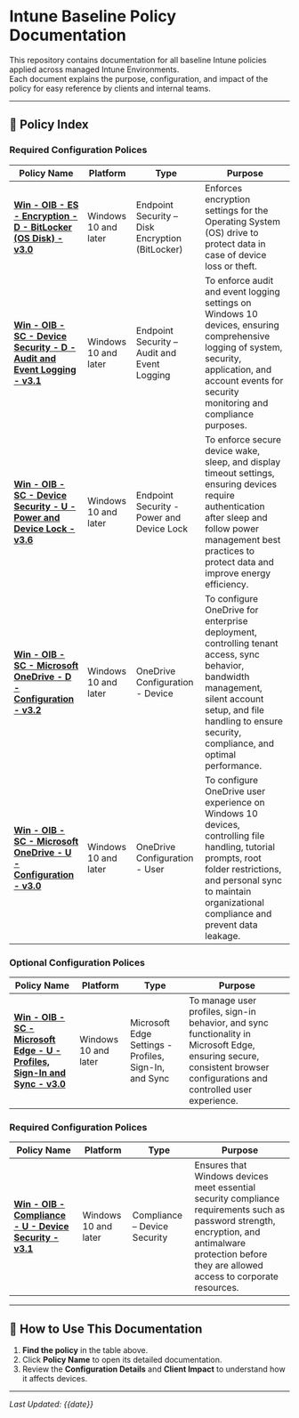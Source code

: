 # Intune Baseline Policy Documentation

This repository contains documentation for all baseline Intune policies applied across managed Intune Environments.  
Each document explains the purpose, configuration, and impact of the policy for easy reference by clients and internal teams.

---

## 📂 Policy Index

### Required Configuration Polices
| Policy Name | Platform | Type | Purpose |
|-------------|----------|------|------|
| **[Win - OIB - ES - Encryption - D - BitLocker (OS Disk) - v3.0](https://github.com/VectorChoiceTechnologies/IntuneBaseLinePolicyDescription/blob/main/Policies/Intune%20Endpoint%20Security%20%E2%80%93%20BitLocker%20Policy.md#intune-endpoint-security--bitlocker-policy)** | Windows 10 and later | Endpoint Security – Disk Encryption (BitLocker) | Enforces encryption settings for the Operating System (OS) drive to protect data in case of device loss or theft.|
| **[Win - OIB - SC - Device Security - D - Audit and Event Logging - v3.1](https://github.com/VectorChoiceTechnologies/IntuneBaseLinePolicyDescription/blob/main/Policies/Intune%20Endpoint%20Security%20-%20Audit%20and%20Event%20Logging.md#intune-policy-documentation---audit-and-event-logging---v31)** | Windows 10 and later | Endpoint Security – Audit and Event Logging | To enforce audit and event logging settings on Windows 10 devices, ensuring comprehensive logging of system, security, application, and account events for security monitoring and compliance purposes. |
| **[Win - OIB - SC - Device Security - U - Power and Device Lock - v3.6](https://github.com/VectorChoiceTechnologies/IntuneBaseLinePolicyDescription/blob/main/Policies/Intune%20Endpoint%20Secuirty%20-%20Power%20and%20Device%20Lock.md#intune-policy-documentation--power-and-device-lock---v36)** | Windows 10 and later | Endpoint Security - Power and Device Lock | To enforce secure device wake, sleep, and display timeout settings, ensuring devices require authentication after sleep and follow power management best practices to protect data and improve energy efficiency. |
| **[Win - OIB - SC - Microsoft OneDrive - D - Configuration - v3.2](https://github.com/VectorChoiceTechnologies/IntuneBaseLinePolicyDescription/blob/main/Policies/Intune%20OneDrive%20Policy%20-%20%20Device%20Configuration.md#intune-policy-documentation----device-configuration---v32)** | Windows 10 and later | OneDrive Configuration - Device | To configure OneDrive for enterprise deployment, controlling tenant access, sync behavior, bandwidth management, silent account setup, and file handling to ensure security, compliance, and optimal performance. |
| **[Win - OIB - SC - Microsoft OneDrive - U - Configuration - v3.0](https://github.com/VectorChoiceTechnologies/IntuneBaseLinePolicyDescription/blob/main/Policies/Intune%20OneDrive%20Policy%20-%20User%20Configuration.md#intune-policy-documentation---onedrive-user-configuration---v30)** | Windows 10 and later | OneDrive Configuration - User | To configure OneDrive user experience on Windows 10 devices, controlling file handling, tutorial prompts, root folder restrictions, and personal sync to maintain organizational compliance and prevent data leakage. |


### Optional Configuration Polices
| Policy Name | Platform | Type | Purpose |
|-------------|----------|------|------|
| **[Win - OIB - SC - Microsoft Edge - U - Profiles, Sign-In and Sync - v3.0](https://github.com/VectorChoiceTechnologies/IntuneBaseLinePolicyDescription/blob/main/Policies/Intune%20Edge%20Policy%20-%20Profiles,%20Sign-In%20and%20Sync.md#intune-policy-documentation--edge-settings---profiles-sign-in-and-sync---v30)** | Windows 10 and later | Microsoft Edge Settings - Profiles, Sign-In, and Sync | To manage user profiles, sign-in behavior, and sync functionality in Microsoft Edge, ensuring secure, consistent browser configurations and controlled user experience.|

### Required Configuration Polices
| Policy Name | Platform | Type | Purpose |
|-------------|----------|------|------|
| **[Win - OIB - Compliance - U - Device Security - v3.1](https://github.com/VectorChoiceTechnologies/IntuneBaseLinePolicyDescription/blob/main/Policies/Intune%20Endpoint%20Security%20%E2%80%93%20BitLocker%20Policy.md#intune-endpoint-security--bitlocker-policy)** | Windows 10 and later | Compliance – Device Security | Ensures that Windows devices meet essential security compliance requirements such as password strength, encryption, and antimalware protection before they are allowed access to corporate resources.|
---

## 📌 How to Use This Documentation
1. **Find the policy** in the table above.
2. Click **Policy Name** to open its detailed documentation.
3. Review the **Configuration Details** and **Client Impact** to understand how it affects devices.

---

_Last Updated: {{date}}_
